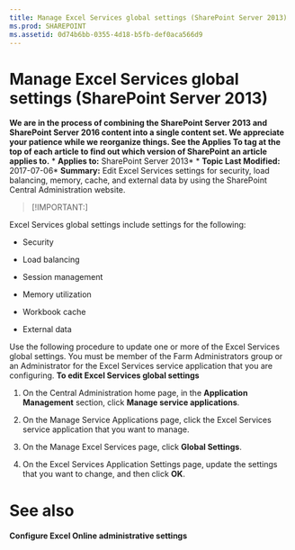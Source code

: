 ```yaml
---
title: Manage Excel Services global settings (SharePoint Server 2013)
ms.prod: SHAREPOINT
ms.assetid: 0d74b6bb-0355-4d18-b5fb-def0aca566d9
---
```



# Manage Excel Services global settings (SharePoint Server 2013)
 **We are in the process of combining the SharePoint Server 2013 and SharePoint Server 2016 content into a single content set. We appreciate your patience while we reorganize things. See the Applies To tag at the top of each article to find out which version of SharePoint an article applies to.** * **Applies to:** SharePoint Server 2013*  * **Topic Last Modified:** 2017-07-06* **Summary:** Edit Excel Services settings for security, load balancing, memory, cache, and external data by using the SharePoint Central Administration website.
> [!IMPORTANT:]

  
    
    

Excel Services global settings include settings for the following:
- Security
    
  
- Load balancing
    
  
- Session management
    
  
- Memory utilization
    
  
- Workbook cache
    
  
- External data
    
  
Use the following procedure to update one or more of the Excel Services global settings. You must be member of the Farm Administrators group or an Administrator for the Excel Services service application that you are configuring. **To edit Excel Services global settings**
1. On the Central Administration home page, in the **Application Management** section, click **Manage service applications**.
    
  
2. On the Manage Service Applications page, click the Excel Services service application that you want to manage.
    
  
3. On the Manage Excel Services page, click **Global Settings**.
    
  
4. On the Excel Services Application Settings page, update the settings that you want to change, and then click **OK**.
    
  

# See also

#### 

 **Configure Excel Online administrative settings**
  
    
    

  
    
    

